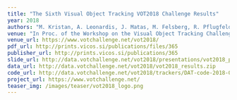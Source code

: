 ```yaml
---
title: "The Sixth Visual Object Tracking VOT2018 Challenge Results"
year: 2018
authors: "M. Kristan, A. Leonardis, J. Matas, M. Felsberg, R. Pflugfelder, L. &Ccaron;ehovin Zajc, <i>et al.</i>"
venue: "In Proc. of the Workshop on the Visual Object Tracking Challenge (VOT, in conjunction with ECCV)"
venue_url: https://www.votchallenge.net/vot2018/
pdf_url: http://prints.vicos.si/publications/files/365
publisher_url: http://prints.vicos.si/publications/365
slide_url: http://data.votchallenge.net/vot2018/presentations/vot2018_presentation.pdf
data_url: http://data.votchallenge.net/vot2018/vot2018_results.zip
code_url: http://data.votchallenge.net/vot2018/trackers/DAT-code-2018-06-15T07_36_06.008096.zip
project_url: https://www.votchallenge.net/
teaser_img: /images/teaser/vot2018_logo.png
---
```

